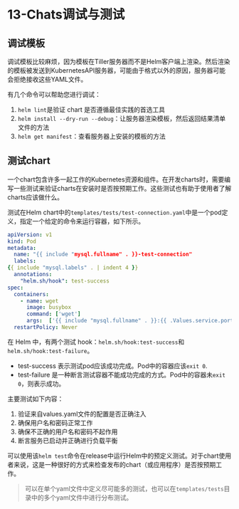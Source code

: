 # 13-Chats调试与测试

## 调试模板

调试模板比较麻烦，因为模板在Tiller服务器而不是Helm客户端上渲染。然后渲染的模板被发送到KubernetesAPI服务器，可能由于格式以外的原因，服务器可能会拒绝接收这些YAML文件。

有几个命令可以帮助您进行调试：

1. `helm lint`是验证 chart 是否遵循最佳实践的首选工具
2. `helm install --dry-run --debug`：让服务器渲染模板，然后返回结果清单文件的方法
3. `helm get manifest`：查看服务器上安装的模板的方法

## 测试chart

一个chart包含许多一起工作的Kubernetes资源和组件。在开发charts时，需要编写一些测试来验证charts在安装时是否按预期工作。这些测试也有助于使用者了解charts应该做什么。

测试在Helm chart中的`templates/tests/test-connection.yaml`中是一个pod定义，指定一个给定的命令来运行容器，如下所示。

```yaml
apiVersion: v1
kind: Pod
metadata:
  name: "{{ include "mysql.fullname" . }}-test-connection"
  labels:
{{ include "mysql.labels" . | indent 4 }}
  annotations:
    "helm.sh/hook": test-success
spec:
  containers:
    - name: wget
      image: busybox
      command: ['wget']
      args:  ['{{ include "mysql.fullname" . }}:{{ .Values.service.port }}']
  restartPolicy: Never
```

在 Helm 中，有两个测试 hook：`helm.sh/hook:test-success`和`helm.sh/hook:test-failure`。

- test-success 表示测试pod应该成功完成。Pod中的容器应该`exit 0`.
- test-failure 是一种断言测试容器不能成功完成的方式。Pod中的容器未`exit 0`，则表示成功。

主要测试如下内容：

1. 验证来自values.yaml文件的配置是否正确注入
2. 确保用户名和密码正常工作
3. 确保不正确的用户名和密码不起作用
4. 断言服务已启动并正确进行负载平衡

可以使用该`helm test`命令在release中运行Helm中的预定义测试。对于chart使用者来说，这是一种很好的方式来检查发布的chart（或应用程序）是否按预期工作。

> 可以在单个yaml文件中定义尽可能多的测试，也可以在`templates/tests`目录中的多个yaml文件中进行分布测试。
